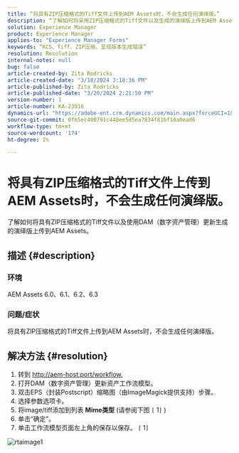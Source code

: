 ```yaml
---
title: “将具有ZIP压缩格式的Tiff文件上传到AEM Assets时，不会生成任何演绎版。”
description: “了解如何将采用ZIP压缩格式的Tiff文件以及生成的演绎版上传到AEM Assets。”
solution: Experience Manager
product: Experience Manager
applies-to: "Experience Manager Forms"
keywords: “KCS、Tiff、ZIP压缩、呈现版本生成错误”
resolution: Resolution
internal-notes: null
bug: false
article-created-by: Zita Rodricks
article-created-date: "3/18/2024 3:18:36 PM"
article-published-by: Zita Rodricks
article-published-date: "3/20/2024 2:21:50 PM"
version-number: 1
article-number: KA-23916
dynamics-url: "https://adobe-ent.crm.dynamics.com/main.aspx?forceUCI=1&pagetype=entityrecord&etn=knowledgearticle&id=9b0508c6-3ae5-ee11-904d-6045bd006079"
source-git-commit: 0fb5ec400791c448ee5d5ea7834f81bf18a0ead6
workflow-type: tm+mt
source-wordcount: '174'
ht-degree: 1%

---
```


# 将具有ZIP压缩格式的Tiff文件上传到AEM Assets时，不会生成任何演绎版。


了解如何将具有ZIP压缩格式的Tiff文件以及使用DAM（数字资产管理）更新生成的演绎版上传到AEM Assets。

## 描述 {#description}


### 环境

AEM Assets 6.0、6.1、6.2、6.3

### 问题/症状

将具有ZIP压缩格式的Tiff文件上传到AEM Assets时，不会生成任何演绎版。


## 解决方法 {#resolution}


1. 转到 [http://aem-host:port/workflow.](http://aem-host:port/workflow.)
2. 打开DAM（数字资产管理）更新资产工作流模型。
3. 双击EPS（封装Postscript）缩略图（由ImageMagick提供支持）步骤。
4. 选择参数选项卡。
5. 将image/tiff添加到列表 <b>Mime类型</b> (请参阅下图 `[` 1`]` )
6. 单击“确定”。
7. 单击工作流模型页面左上角的保存以保存。 `[` 1`]`


![rtaimage1](https://helpx.adobe.com/content/dam/help/en/experience-manager/kb/Tiffs-with-ZIP-Compression-do-not-get-renditions-generated-AEM-Assets/jcr%3acontent/main-pars/procedure/proc_par/step_4/step_par/image/rtaimage1.png)
